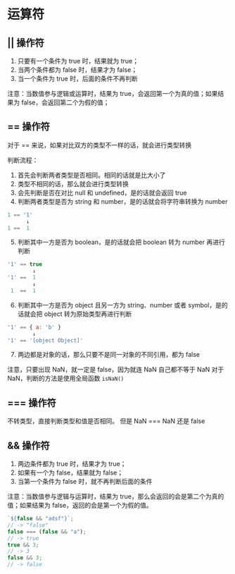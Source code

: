 # 运算符

## || 操作符

1. 只要有一个条件为 true 时，结果就为 true；
2. 当两个条件都为 false 时，结果才为 false；
3. 当一个条件为 true 时，后面的条件不再判断

注意：当数值参与逻辑或运算时，结果为 true，会返回第一个为真的值；如果结果为 false，会返回第二个为假的值；

## == 操作符

对于 == 来说，如果对比双方的类型不一样的话，就会进行类型转换

判断流程：

1. 首先会判断两者类型是否相同。相同的话就是比大小了
2. 类型不相同的话，那么就会进行类型转换
3. 会先判断是否在对比 null 和 undefined，是的话就会返回 true
4. 判断两者类型是否为 string 和 number，是的话就会将字符串转换为 number

```js
1 == '1'
      ↓
1 ==  1
```

5. 判断其中一方是否为 boolean，是的话就会把 boolean 转为 number 再进行判断

```js
'1' == true
        ↓
'1' ==  1
        ↓
 1  ==  1
```

6. 判断其中一方是否为 object 且另一方为 string、number 或者 symbol，是的话就会把 object 转为原始类型再进行判断

```js
'1' == { a: 'b' }
        ↓
'1' == '[object Object]'
```

7. 两边都是对象的话，那么只要不是同一对象的不同引用，都为 false

注意，只要出现 NaN，就一定是 false，因为就连 NaN 自己都不等于 NaN
对于 NaN，判断的方法是使用全局函数 `isNaN()`

## === 操作符

不转类型，直接判断类型和值是否相同。
但是 NaN === NaN 还是 false

## && 操作符

1. 两边条件都为 true 时，结果才为 true；
2. 如果有一个为 false，结果就为 false；
3. 当第一个条件为 false 时，就不再判断后面的条件

注意：当数值参与逻辑与运算时，结果为 true，那么会返回的会是第二个为真的值；如果结果为 false，返回的会是第一个为假的值。

```js
`${false && "adsf"}`;
// -> "false"
false === (false && "a");
// -> true
true && 3;
// -> 3
false && 3;
// -> false
```
